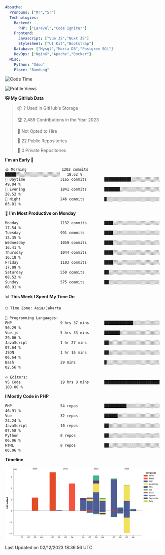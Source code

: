 ```yaml
AboutMe:
  Pronouns: ["Mr","Sr"]
  Technologies:
    Backend:
      PHP: ["Laravel","Code Igniter"]
    Frontend:
      Javascript: ["Vue JS","Nuxt JS"]
      Stylesheet: ["UI Kit","Bootstrap"]
    Database: ["Mysql","Maria DB","Postgree SQL"]
    DevOps: ["NginX","Apache","Docker"]
  Misc:
    Python: "Odoo"
    Place: "Bandung"
```

<!--START_SECTION:waka-->
![Code Time](http://img.shields.io/badge/Code%20Time-877%20hrs%2016%20mins-blue)

![Profile Views](http://img.shields.io/badge/Profile%20Views-0-blue)

**🐱 My GitHub Data** 

> 📦 ? Used in GitHub's Storage 
 > 
> 🏆 2,489 Contributions in the Year 2023
 > 
> 🚫 Not Opted to Hire
 > 
> 📜 22 Public Repositories 
 > 
> 🔑 0 Private Repositories 
 > 
**I'm an Early 🐤** 

```text
🌞 Morning                1202 commits        █████░░░░░░░░░░░░░░░░░░░░   18.62 % 
🌆 Daytime                3165 commits        ████████████░░░░░░░░░░░░░   49.04 % 
🌃 Evening                1841 commits        ███████░░░░░░░░░░░░░░░░░░   28.52 % 
🌙 Night                  246 commits         █░░░░░░░░░░░░░░░░░░░░░░░░   03.81 % 
```
📅 **I'm Most Productive on Monday** 

```text
Monday                   1132 commits        ████░░░░░░░░░░░░░░░░░░░░░   17.54 % 
Tuesday                  991 commits         ████░░░░░░░░░░░░░░░░░░░░░   15.35 % 
Wednesday                1059 commits        ████░░░░░░░░░░░░░░░░░░░░░   16.41 % 
Thursday                 1044 commits        ████░░░░░░░░░░░░░░░░░░░░░   16.18 % 
Friday                   1103 commits        ████░░░░░░░░░░░░░░░░░░░░░   17.09 % 
Saturday                 550 commits         ██░░░░░░░░░░░░░░░░░░░░░░░   08.52 % 
Sunday                   575 commits         ██░░░░░░░░░░░░░░░░░░░░░░░   08.91 % 
```


📊 **This Week I Spent My Time On** 

```text
🕑︎ Time Zone: Asia/Jakarta

💬 Programming Languages: 
PHP                      9 hrs 37 mins       █████████████░░░░░░░░░░░░   50.29 % 
Vue.js                   5 hrs 33 mins       ███████░░░░░░░░░░░░░░░░░░   29.06 % 
JavaScript               1 hr 27 mins        ██░░░░░░░░░░░░░░░░░░░░░░░   07.64 % 
JSON                     1 hr 16 mins        ██░░░░░░░░░░░░░░░░░░░░░░░   06.64 % 
Bash                     29 mins             █░░░░░░░░░░░░░░░░░░░░░░░░   02.56 % 

🔥 Editors: 
VS Code                  19 hrs 8 mins       █████████████████████████   100.00 % 
```

**I Mostly Code in PHP** 

```text
PHP                      54 repos            ██████████░░░░░░░░░░░░░░░   40.91 % 
Vue                      32 repos            ██████░░░░░░░░░░░░░░░░░░░   24.24 % 
JavaScript               10 repos            ██░░░░░░░░░░░░░░░░░░░░░░░   07.58 % 
Python                   8 repos             ██░░░░░░░░░░░░░░░░░░░░░░░   06.06 % 
HTML                     8 repos             ██░░░░░░░░░░░░░░░░░░░░░░░   06.06 % 
```



**Timeline**

![Lines of Code chart](https://raw.githubusercontent.com/vheins/vheins/main/assets/bar_graph.png)


 Last Updated on 02/12/2023 18:36:56 UTC
<!--END_SECTION:waka-->
